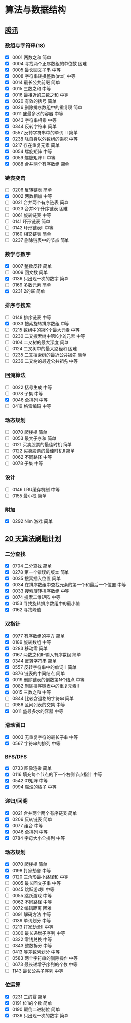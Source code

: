 # 算法与数据结构

## [腾讯](https://leetcode-cn.com/leetbook/read/tencent/x6zv4j/)

### 数组与字符串(18)

- [x] 0001 两数之和 简单
- [x] 0004 寻找两个正序数组的中位数 困难
- [x] 0005 最长回文子串 中等
- [x] 0008 字符串转换整数(atoi) 中等
- [x] 0014 最长公共前缀 简单
- [x] 0015 三数之和 中等
- [x] 0016 最接近的三数之和 中等
- [x] 0020 有效的括号 简单
- [x] 0026 删除排序数组中的重复项 简单
- [x] 0011 盛最多水的容器 中等
- [x] 0043 字符串相乘 中等
- [x] 0344 反转字符串 简单
- [x] 0557 反转字符串中的单词 III 简单
- [x] 0238 除自身以外数组的乘积 中等
- [x] 0217 存在重复元素 简单
- [x] 0054 螺旋矩阵 中等
- [x] 0059 螺旋矩阵 II 中等
- [x] 0088 合并两个有序数组 简单

### 链表突击

- [ ] 0206 反转链表 简单
- [x] 0002 两数相加 中等
- [ ] 0021 合并两个有序链表 简单
- [ ] 0023 合并K个升序链表 困难
- [ ] 0061 旋转链表 中等
- [ ] 0141 环形链表 简单
- [ ] 0142 环形链表II 中等
- [ ] 0160 相交链表 简单
- [ ] 0237 删除链表中的节点 简单

### 数学与数字

- [x] 0007 整数反转 简单
- [ ] 0009 回文数 简单
- [x] 0136 只出现一次的数字 简单
- [ ] 0169 多数元素 简单
- [x] 0231 2的幂 简单

### 排序与搜索

- [ ] 0148 排序链表 中等
- [x] 0033 搜索旋转排序数组 中等
- [ ] 0215 数组中的第K个最大元素 中等
- [ ] 0230 二叉搜索树中第K小的元素 中等
- [ ] 0104 二叉树的最大深度 简单
- [ ] 0124 二叉树中的最大路径和 困难
- [ ] 0235 二叉搜索树的最近公共祖先 简单
- [ ] 0236 二叉树的最近公共祖先 中等

### 回溯算法

- [ ] 0022 括号生成 中等
- [ ] 0078 子集 中等
- [x] 0046 全排列 中等
- [ ] 0419 格雷编码 中等

### 动态规划

- [ ] 0070 爬楼梯 简单
- [ ] 0053 最大子序和 简单
- [ ] 0121 买卖股票的最佳时机 简单
- [ ] 0122 买卖股票的最佳时机II 简单
- [ ] 0062 不同路径 中等
- [ ] 0078 子集 中等

### 设计

- [ ] 0146 LRU缓存机制 中等
- [ ] 0155 最小栈 简单

### 附加

- [x] 0292 Nim 游戏 简单

## [20 天算法刷题计划](https://leetcode-cn.com/study-plan/algorithms/?progress=klv87r)

### 二分查找

- [x] 0704 二分查找 简单
- [x] 0278 第一个错误的版本 简单
- [x] 0035 搜索插入位置 简单
- [x] 0034 在排序数组中查找元素的第一个和最后一个位置 中等
- [x] 0033 搜索旋转排序数组 中等
- [x] 0074 搜索二维矩阵 中等
- [x] 0153 寻找旋转排序数组中的最小值
- [x] 0162 寻找峰值

### 双指针

- [x] 0977 有序数组的平方 简单
- [x] 0189 旋转数组 中等
- [x] 0283 移动零 简单
- [x] 0167 两数之和II-输入有序数组 简单
- [x] 0344 反转字符串 简单
- [x] 0557 反转字符串中的单词III 简单
- [x] 0876 链表的中间结点 简单
- [x] 0019 删除链表的倒数第N个结点 中等
- [x] 0082 删除排序链表中的重复元素II
- [x] 0015 三数之和 中等
- [ ] 0844 比较含退格的字符串 简单
- [ ] 0986 区间列表的交集 中等
- [x] 0011 盛最多水的容器 中等

### 滑动窗口

- [x] 0003 无重复字符的最长子串 中等
- [x] 0567 字符串的排列 中等

### BFS/DFS

- [x] 0733 图像渲染 简单
- [x] 0116 填充每个节点的下一个右侧节点指针 中等
- [x] 0542 01矩阵 中等
- [x] 0994 腐烂的橘子 中等

### 递归/回溯

- [x] 0021 合并两个两个有序链表 简单
- [x] 0206 反转链表 简单
- [x] 0077 组合 中等
- [x] 0046 全排列 中等
- [x] 0784 字母大小全排列 中等

### 动态规划

- [x] 0070 爬楼梯 简单
- [x] 0198 打家劫舍 中等
- [x] 0120 三角形最小路径和 中等
- [ ] 0005 最长回文子串 中等
- [ ] 0045 跳跃游戏II 中等
- [ ] 0055 跳跃游戏 中等
- [ ] 0062 不同路径 中等
- [ ] 0072 编辑距离 困难
- [ ] 0091 解码方法 中等
- [ ] 0139 单词划分 中等
- [ ] 0213 打家劫舍II 中等
- [ ] 0300 最长递增子序列 中等
- [ ] 0322 零钱兑换 中等
- [ ] 0343 整数拆分 中等
- [ ] 0413 等差数列划分 中等
- [ ] 0583 两个字符串的删除操作 中等
- [ ] 0673 最长递增子序列的个数 中等
- [ ] 1143 最长公共子序列 中等

### 位运算

- [x] 0231 二的幂 简单
- [x] 0191 位1的个数 简单
- [x] 0190 颠倒二进制位 简单
- [x] 0136 只出现一次的数字 简单
